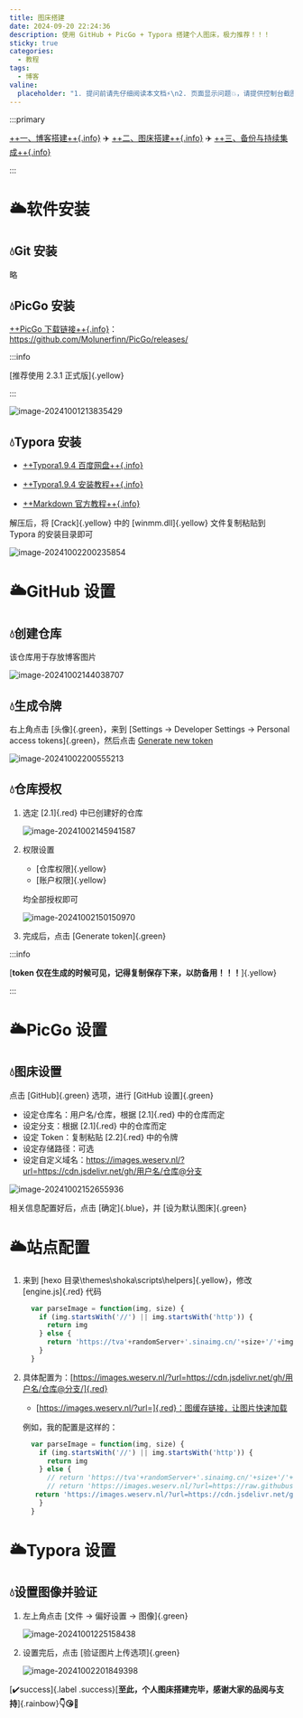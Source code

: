 ```yaml
---
title: 图床搭建
date: 2024-09-20 22:24:36
description: 使用 GitHub + PicGo + Typora 搭建个人图床，极力推荐！！！
sticky: true
categories: 
  - 教程
tags: 
  - 博客
valine:
  placeholder: "1. 提问前请先仔细阅读本文档⚡\n2. 页面显示问题💥，请提供控制台截图📸或者您的测试网址\n3. 其他任何报错💣，请提供详细描述和截图📸，祝食用愉快💪"
---
```




:::primary

 [++一、博客搭建++{.info}](https://slx-world.top/tutorial/blog/hexo-shoka/) :airplane: [++二、图床搭建++{.info}](https://slx-world.top/tutorial/blog/github-picgo-typora/) :airplane: [++三、备份与持续集成++{.info}](https://slx-world.top/tutorial/blog/hexo-shoka-appveyor/)

:::

# :sun_behind_large_cloud:软件安装

## :droplet:Git 安装
略
## :droplet:PicGo 安装
[++PicGo 下载链接++{.info}](https://github.com/Molunerfinn/PicGo/releases/)：https://github.com/Molunerfinn/PicGo/releases/

:::info

[推荐使用 2.3.1 正式版]{.yellow}

:::

![image-20241001213835429](https://images.weserv.nl/?url=https://cdn.jsdelivr.net/gh/slx-world/blog-images@master/image-20241001213835429.png)

## :droplet:Typora 安装

- [++Typora1.9.4 百度网盘++{.info}](https://pan.baidu.com/s/12qgG7CT4_ygoqd-CDggcLA?pwd=e7mg)

- [++Typora1.9.4 安装教程++{.info}](https://mp.weixin.qq.com/s/agj_3zHhsuBQsD2tHTQ4Fg)

- [++Markdown 官方教程++{.info}](https://markdown.com.cn/intro.html)

解压后，将 [Crack]{.yellow} 中的 [winmm.dll]{.yellow} 文件复制粘贴到 Typora 的安装目录即可

![image-20241002200235854](https://images.weserv.nl/?url=https://cdn.jsdelivr.net/gh/slx-world/blog-images@master/image-20241002200235854.png)

# :sun_behind_large_cloud:GitHub 设置
## :droplet:创建仓库
该仓库用于存放博客图片

![image-20241002144038707](https://images.weserv.nl/?url=https://cdn.jsdelivr.net/gh/slx-world/blog-images@master/image-20241002144038707.png)

## :droplet:生成令牌

右上角点击 [头像]{.green}，来到 [Settings -> Developer Settings -> Personal access tokens]{.green}，然后点击 [Generate new token](https://github.com/settings/personal-access-tokens/new)

![image-20241002200555213](https://images.weserv.nl/?url=https://cdn.jsdelivr.net/gh/slx-world/blog-images@master/image-20241002200555213.png)

## :droplet:仓库授权

1. 选定 [2.1]{.red} 中已创建好的仓库

   ![image-20241002145941587](https://images.weserv.nl/?url=https://cdn.jsdelivr.net/gh/slx-world/blog-images@master/image-20241002145941587.png)

2. 权限设置

   - [仓库权限]{.yellow}
   - [账户权限]{.yellow}

   均全部授权即可

   ![image-20241002150150970](https://images.weserv.nl/?url=https://cdn.jsdelivr.net/gh/slx-world/blog-images@master/image-20241002150150970.png)

3. 完成后，点击 [Generate token]{.green}

:::info

[**token 仅在生成的时候可见，记得复制保存下来，以防备用！！！**]{.yellow}

:::

# :sun_behind_large_cloud:PicGo 设置

## :droplet:图床设置

点击 [GitHub]{.green} 选项，进行 [GitHub 设置]{.green}

- 设定仓库名：用户名/仓库，根据 [2.1]{.red} 中的仓库而定
- 设定分支：根据 [2.1]{.red} 中的仓库而定
- 设定 Token：复制粘贴 [2.2]{.red} 中的令牌
- 设定存储路径：可选
- 设定自定义域名：https://images.weserv.nl/?url=https://cdn.jsdelivr.net/gh/用户名/仓库@分支

![image-20241002152655936](https://images.weserv.nl/?url=https://cdn.jsdelivr.net/gh/slx-world/blog-images@master/image-20241002152655936.png)

相关信息配置好后，点击 [确定]{.blue}，并 [设为默认图床]{.green}

# :sun_behind_large_cloud:站点配置

1. 来到 [hexo 目录\themes\shoka\scripts\helpers]{.yellow}，修改 [engine.js]{.red} 代码

   ```js engine.js代码
     var parseImage = function(img, size) {
       if (img.startsWith('//') || img.startsWith('http')) {
         return img
       } else {
         return 'https://tva'+randomServer+'.sinaimg.cn/'+size+'/'+img
       }
     }
   ```

2. 具体配置为：[https://images.weserv.nl/?url=https://cdn.jsdelivr.net/gh/用户名/仓库@分支/]{.red}

   - [https://images.weserv.nl/?url=]{.red}：图缓存链接，让图片快速加载

   例如，我的配置是这样的：

   ```js engine.js代码
     var parseImage = function(img, size) {
       if (img.startsWith('//') || img.startsWith('http')) {
         return img
       } else {
         // return 'https://tva'+randomServer+'.sinaimg.cn/'+size+'/'+img
         // return 'https://images.weserv.nl/?url=https://raw.githubusercontent.com/slx-world/blog-images/master/'+img
   	  return 'https://images.weserv.nl/?url=https://cdn.jsdelivr.net/gh/slx-world/blog-images@master/'+img
       }
     }
   ```

# :sun_behind_large_cloud:Typora 设置

## :droplet:设置图像并验证

1. 左上角点击 [文件 -> 偏好设置 -> 图像]{.green}

   ![image-20241001225158438](https://images.weserv.nl/?url=https://cdn.jsdelivr.net/gh/slx-world/blog-images@master/image-20241001225158438.png)



2. 设置完后，点击 [验证图片上传选项]{.green}

   ![image-20241002201849398](https://images.weserv.nl/?url=https://cdn.jsdelivr.net/gh/slx-world/blog-images@master/image-20241002201849398.png)



[:heavy_check_mark:success]{.label .success}[**至此，个人图床搭建完毕，感谢大家的品阅与支持**]{.rainbow}**:point_down::kissing_heart::ring:**

